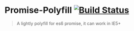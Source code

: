 # Promise-Polyfill [![Build Status](https://travis-ci.org/diamondloler/promise-polyfill.svg?branch=master)](https://travis-ci.org/diamondloler/promise-polyfill)

> A  lightly polyfill for es6 promise,  it can work in IE5+

